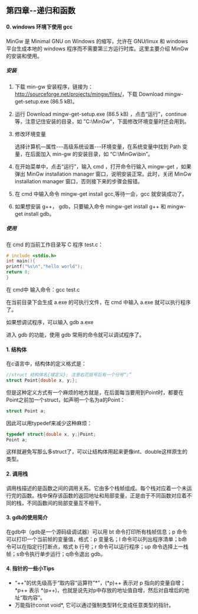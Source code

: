 ## 第四章--递归和函数

#### 0. windows 环境下使用 gcc

MinGw 是 Minimal GNU on Windows 的缩写，允许在 GNU/linux 和 windows 平台生成本地的 windows 程序而不需要第三方运行时库。这里主要介绍 MinGw 的安装和使用。 

##### 安装

1.    下载 min-gw 安装程序，链接为：<http://sourceforge.net/projects/mingw/files/>，下载 Download mingw-get-setup.exe (86.5 kB)。

2.    运行 Download mingw-get-setup.exe (86.5 kB) ，点击“运行”，continue 等，注意记住安装的目录，如 ”C:\MinGw“，下面修改环境变量时还会用到。

3.    修改环境变量

      选择计算机—属性---高级系统设置---环境变量，在系统变量中找到 Path 变量，在后面加入 min-gw 的安装目录，如 “C:\MinGw\bin”。

4.    在开始菜单中，点击“运行”，输入 cmd ，打开命令行输入 mingw-get ，如果弹出 MinGw installation  manager 窗口，说明安装正常。此时，关闭 MinGw installation  manager 窗口，否则接下来的步骤会报错。

5.    在 cmd 中输入命令 mingw-get install gcc,等待一会，gcc 就安装成功了。

6.    如果想安装 g++， gdb，只要输入命令 mingw-get install g++ 和 mingw-get install gdb。

##### 使用

在 cmd 的当前工作目录写 C 程序 test.c：

```c
# include <stdio.h>
int main(){
printf("%s\n","hello world");
return 0;
}
```

在 cmd中 输入命令：gcc test.c

在当前目录下会生成 a.exe 的可执行文件，在 cmd 中输入 a.exe 就可以执行程序了。

如果想调试程序，可以输入 gdb a.exe

进入 gdb 的功能，使用 gdb 常用的命令就可以调试程序了。

#### 1. 结构体

在c语言中，结构体的定义格式是：

```c
//struct 结构体名{域定义}; 注意右花括号后有一个分号“;”
struct Point{double x, y;};
```

但是这种定义方式有一个麻烦的地方就是，在后面每当要用到Point时，都要在Point之前加一个struct，如声明一个名为a的Point：

```c
struct Point a;
```

因此可以用typedef来减少这种麻烦：

```c
typedef struct{double x, y;}Point;
Point a;
```

这样就避免写那么多struct了，可以让结构体用起来更像int、double这样原生的类型。

#### 2. 调用栈

调用栈描述的是函数之间的调用关系。它由多个栈帧组成。每个栈对应着一个未运行完的函数。栈中保存该函数的返回地址和局部变量，正是由于不同函数对应着不同的栈，不同函数间的局部变量互不相干。

#### 3. gdb的使用简介

在gdb中（gdb是一个源码级调试器）可以用 bt 命令打印所有栈帧信息；p 命令可以打印一个当前帧的变量值，格式：p 变量名；l 命令可以列出程序清单；b命令可以在指定行打断点，格式 b 行号；r 命令可以运行程序；up 命令选择上一栈帧；s命令执行单步运行；q命令退出 gdb。

#### 4. 指针的一些小Tips

- “++”的优先级高于“取内容“运算符”*”，(\*p)++ 表示对 p 指向的变量自增；\*p++ 表示 *(p++)，也就是说先对p中存放的地址值自增，然后对自增后的地址“取内容”。
- 万能指针const void*, 它可以通过强制类型转化变成任意类型的指针。

